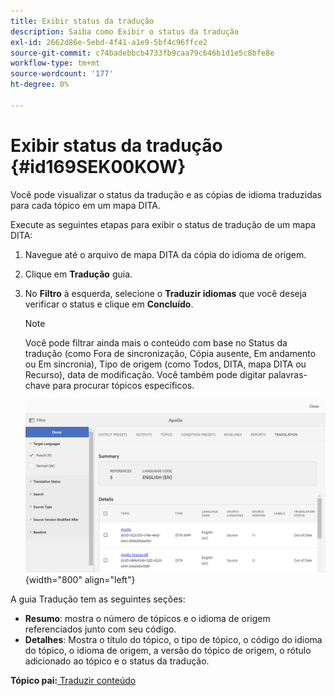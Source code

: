 ```yaml
---
title: Exibir status da tradução
description: Saiba como Exibir o status da tradução
exl-id: 2662d86e-5ebd-4f41-a1e9-5bf4c96ffce2
source-git-commit: c74badebbcb4733fb9caa79c646b1d1e5c8bfe8e
workflow-type: tm+mt
source-wordcount: '177'
ht-degree: 0%

---
```


# Exibir status da tradução {#id169SEK00KOW}

Você pode visualizar o status da tradução e as cópias de idioma traduzidas para cada tópico em um mapa DITA.

Execute as seguintes etapas para exibir o status de tradução de um mapa DITA:

1. Navegue até o arquivo de mapa DITA da cópia do idioma de origem.
1. Clique em **Tradução** guia.
1. No **Filtro** à esquerda, selecione o **Traduzir idiomas** que você deseja verificar o status e clique em **Concluído**.

   >[!NOTE]
   >
   > Você pode filtrar ainda mais o conteúdo com base no Status da tradução \(como Fora de sincronização, Cópia ausente, Em andamento ou Em sincronia\), Tipo de origem \(como Todos, DITA, mapa DITA ou Recurso\), data de modificação. Você também pode digitar palavras-chave para procurar tópicos específicos.

   ![](images/status-translation-uuid.png){width="800" align="left"}


A guia Tradução tem as seguintes seções:

- **Resumo**: mostra o número de tópicos e o idioma de origem referenciados junto com seu código.
- **Detalhes**: Mostra o título do tópico, o tipo de tópico, o código do idioma do tópico, o idioma de origem, a versão do tópico de origem, o rótulo adicionado ao tópico e o status da tradução.

**Tópico pai:**[ Traduzir conteúdo](translation.md)
